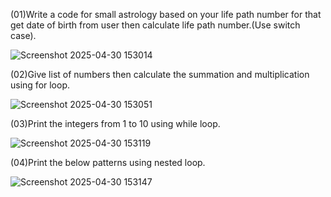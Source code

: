 (01)Write a code for small astrology based on your life path number for that get date of birth from user then calculate life path number.(Use switch case).

![Screenshot 2025-04-30 153014](https://github.com/user-attachments/assets/96251e00-e964-438a-91df-b2cef00feed0)


(02)Give list of numbers then calculate the summation and multiplication using for loop.

![Screenshot 2025-04-30 153051](https://github.com/user-attachments/assets/f5ce5ad9-2358-4fe5-aacd-2e6a166a086d)


(03)Print the integers from 1 to 10 using while loop.

![Screenshot 2025-04-30 153119](https://github.com/user-attachments/assets/03051de3-b9fa-4ad9-8657-a0c0a3544e43)


(04)Print the below patterns using nested loop.

![Screenshot 2025-04-30 153147](https://github.com/user-attachments/assets/d7b709ed-049d-4ec2-922e-c2753b222807)



